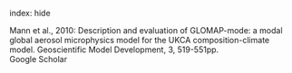 index: hide

<div class="Citation">

  <div class="Citation-body">
    <div class="Citation-text">Mann et al., 2010: Description and evaluation of GLOMAP-mode: a modal global aerosol microphysics model for the UKCA composition-climate model. <span class="Article-journal">Geoscientific Model Development, </span><span class="Article-volume">3, </span>519-551pp.</div>
    <div class="Citation-links">
      <div class="CitationLink" data-href="https://scholar.google.com/scholar?q=Description+and+evaluation+of+GLOMAP-mode%3A+a+modal+global+aerosol+microphysics+model+for+the+UKCA+composition-climate+model">
        <div class="CitationLink-icon CitationLink-Scholar"></div>
        <div class="CitationLink-text">Google Scholar</div>
      </div>
    </div>
  </div>
</div>


<div class="Citation-copy">

</div>